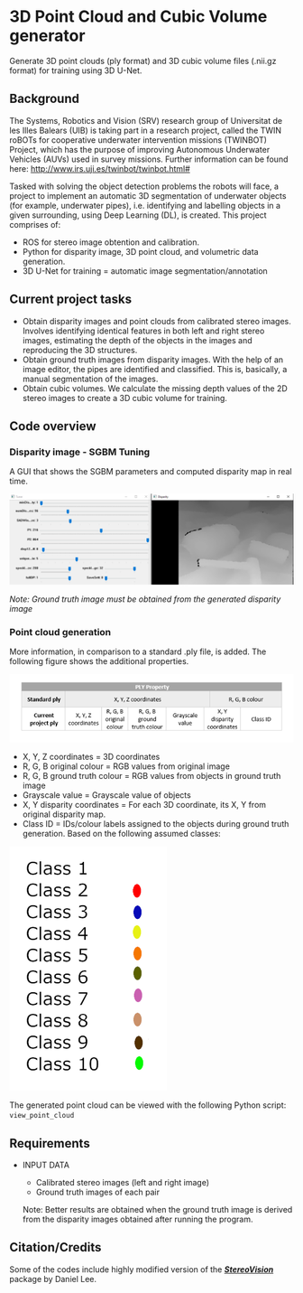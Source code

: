 # 3D Point Cloud and Cubic Volume generator
 Generate 3D point clouds (ply format) and 3D cubic volume files (.nii.gz format) for training using 3D U-Net.
## Background
 The Systems, Robotics and Vision (SRV) research group of Universitat de les Illes Balears (UIB) is taking part in a research project, called the TWIN roBOTs for cooperative underwater intervention missions (TWINBOT) Project, which has the purpose of improving Autonomous Underwater Vehicles (AUVs) used in survey missions. Further information can be found here: http://www.irs.uji.es/twinbot/twinbot.html#

Tasked with solving the object detection problems the robots will face, a project to implement an automatic 3D segmentation of underwater objects (for example, underwater pipes), i.e. identifying and labelling objects in a given surrounding, using Deep Learning (DL), is created.
This project comprises of:
- ROS for stereo image obtention and calibration.
- Python for disparity image, 3D point cloud, and volumetric data generation.
- 3D U-Net for training = automatic image segmentation/annotation

## Current project tasks
- Obtain disparity images and point clouds from calibrated stereo images.
Involves identifying identical features in both left and right stereo images, estimating the depth of the objects in the images and reproducing the 3D structures.
- Obtain ground truth images from disparity images.
With the help of an image editor, the pipes are identified and classified. This is, basically, a manual segmentation of the images.
- Obtain cubic volumes.
We calculate the missing depth values of the 2D stereo images to create a 3D cubic volume for training.

## Code overview 
### Disparity image - SGBM Tuning
A GUI that shows the SGBM parameters and computed disparity map in real time.

![alt text](https://github.com/pio-codes/3D-Point-Cloud-and-Cubic-Volume-generator/blob/master/gui.PNG?raw=true)

*Note: Ground truth image must be obtained from the generated disparity image*

### Point cloud generation
More information, in comparison to a standard .ply file, is added. The following figure shows the additional properties.

![alt text](https://github.com/pio-codes/3D-Point-Cloud-and-Cubic-Volume-generator/blob/master/ply.png?raw=true)

- X, Y, Z coordinates = 3D coordinates
- R, G, B original colour = RGB values from original image
- R, G, B ground truth colour = RGB values from objects in ground truth image
- Grayscale value = Grayscale value of objects
- X, Y disparity coordinates = For each 3D coordinate, its X, Y from original disparity map.
- Class ID = IDs/colour labels assigned to the objects during ground truth generation. Based on the following assumed classes:

![alt text](https://github.com/pio-codes/3D-Point-Cloud-and-Cubic-Volume-generator/blob/master/colourmap.png?raw=true)

The generated point cloud can be viewed with the following Python script: `view_point_cloud`

## Requirements
- INPUT DATA
  - Calibrated stereo images (left and right image)
  - Ground truth images of each pair 
  
  Note: Better results are obtained when the ground truth image is derived from the disparity images obtained after running the program.
 
 ## Citation/Credits
 Some of the codes include highly modified version of the [***StereoVision***](https://github.com/erget/StereoVision) package by Daniel Lee.
